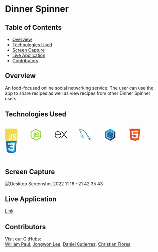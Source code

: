 
<!-- omit in toc -->
# Dinner Spinner


<!-- omit in toc -->
## Table of Contents
- [Overview](#overview)
- [Technologies Used](#technologies-used)
- [Screen Capture](#screen-capture)
- [Live Application](#live-application)
- [Contributors](#contributors)

## Overview
An food-focused online social networking service. The user can use the app to share recipes as well as view recipes from other Dinner Spinner users. 

## Technologies Used
<div style="display: inline_block"><br>
  <img height="40" align="center" alt="Chris-Js" height="30" width="40" src="https://raw.githubusercontent.com/devicons/devicon/master/icons/javascript/javascript-plain.svg">
   &nbsp;&nbsp;&nbsp;&nbsp;&nbsp;&nbsp;&nbsp;&nbsp;
    <img height="40" align="center" alt="Chris-Node" height="30" width="40" src="https://raw.githubusercontent.com/devicons/devicon/master/icons/nodejs/nodejs-original.svg">
 &nbsp;&nbsp;&nbsp;&nbsp;&nbsp;&nbsp;&nbsp;&nbsp;
 <img height="40" align="center" alt="Chris-Express" height="30" width="40" src="https://raw.githubusercontent.com/devicons/devicon/master/icons/express/express-original.svg">
 &nbsp;&nbsp;&nbsp;&nbsp;&nbsp;&nbsp;&nbsp;&nbsp;
  <img height="40" align="center" alt="Chris-MySQL" height="30" width="40" src="https://raw.githubusercontent.com/devicons/devicon/master/icons/mysql/mysql-original.svg">
 &nbsp;&nbsp;&nbsp;&nbsp;&nbsp;&nbsp;&nbsp;&nbsp;
 <img height="40" align="center" alt="Chris-Sequelize" height="30" width="40" src="https://raw.githubusercontent.com/devicons/devicon/master/icons/sequelize/sequelize-original.svg">
 &nbsp;&nbsp;&nbsp;&nbsp;&nbsp;&nbsp;&nbsp;&nbsp;
   <img height="40" align="center" alt="Chris-HTML" height="30" width="40" src="https://raw.githubusercontent.com/devicons/devicon/master/icons/html5/html5-original.svg">
 &nbsp;&nbsp;&nbsp;&nbsp;&nbsp;&nbsp;&nbsp;&nbsp;
  <img height="40" align="center" alt="Chris-CSS" height="30" width="40" src="https://raw.githubusercontent.com/devicons/devicon/master/icons/css3/css3-original.svg">
  &nbsp;&nbsp;&nbsp;&nbsp;&nbsp;&nbsp;&nbsp;&nbsp;
</div>
  
</br>
  

## Screen Capture
![Desktop Screenshot 2022 11 16 - 21 42 35 43](https://user-images.githubusercontent.com/109697090/202366570-53b498be-0eb2-4f52-bf1e-f513e5b68f0b.png)

## Live Application
[Link](https://dinner-spinnerrr.herokuapp.com/)

## Contributors

Visit our GitHubs:  
[William Paul](https://github.com/Alwayswithaname),
[Jongwon Lee](https://github.com/JongwonLee123),
[Daniel Gutierrez](https://github.com/LeinadZz),
[Christian Flores](https://github.com/c1flores)
